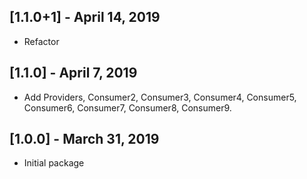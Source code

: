 ## [1.1.0+1] - April 14, 2019

- Refactor

## [1.1.0] - April 7, 2019

- Add Providers, Consumer2, Consumer3, Consumer4, Consumer5, Consumer6, Consumer7, Consumer8, Consumer9.

## [1.0.0] - March 31, 2019

- Initial package